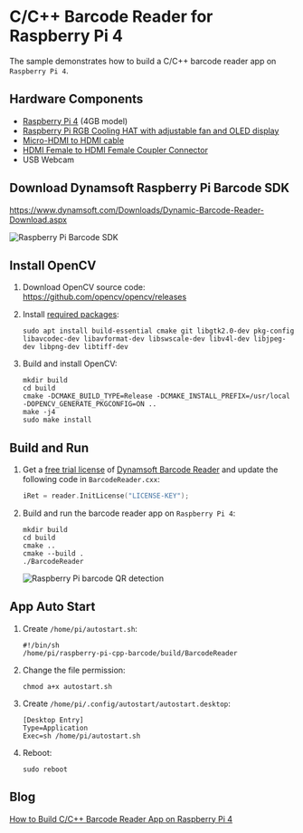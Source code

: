# C/C++ Barcode Reader for Raspberry Pi 4
The sample demonstrates how to build a C/C++ barcode reader app on `Raspberry Pi 4`.

## Hardware Components
- [Raspberry Pi 4](https://category.yahboom.net/products/raspberry-pi-4b) (4GB model)
- [Raspberry Pi RGB Cooling HAT with adjustable fan and OLED display](https://category.yahboom.net/products/rgb-cooling-hat)
- [Micro-HDMI to HDMI cable](https://category.yahboom.net/products/micro-hdmi-to-hdmi-cable)
- [HDMI Female to HDMI Female Coupler Connector](https://www.amazon.com/dp/B06XR9PR5X/ref=vp_d_pb_TIER2_lp_B0789BGXXR_pd?_encoding=UTF8&pd_rd_i=B06XR9PR5X&pd_rd_w=HUIGS&pf_rd_p=b9c8a149-8025-4ee4-a81e-c3b28f174075&pf_rd_r=03c2b5a1-60ef-4151-a487-8da38dcb6eff&pd_rd_r=03c2b5a1-60ef-4151-a487-8da38dcb6eff&pd_rd_wg=Kf0ZM)
- USB Webcam

## Download Dynamsoft Raspberry Pi Barcode SDK
https://www.dynamsoft.com/Downloads/Dynamic-Barcode-Reader-Download.aspx

![Raspberry Pi Barcode SDK](https://www.dynamsoft.com/codepool/wp-content/uploads/2020/06/rpi-barcode-sdk.png)


## Install OpenCV
1. Download OpenCV source code: https://github.com/opencv/opencv/releases
2. Install [required packages](https://docs.opencv.org/master/d7/d9f/tutorial_linux_install.html): 

    ```
    sudo apt install build-essential cmake git libgtk2.0-dev pkg-config libavcodec-dev libavformat-dev libswscale-dev libv4l-dev libjpeg-dev libpng-dev libtiff-dev
    ```
    
3. Build and install OpenCV:
 
    ```
    mkdir build
    cd build
    cmake -DCMAKE_BUILD_TYPE=Release -DCMAKE_INSTALL_PREFIX=/usr/local -DOPENCV_GENERATE_PKGCONFIG=ON ..
    make -j4
    sudo make install
    ```


## Build and Run
1. Get a [free trial license](https://www.dynamsoft.com/CustomerPortal/Portal/Triallicense.aspx) of [Dynamsoft Barcode Reader](https://www.dynamsoft.com/Products/Dynamic-Barcode-Reader.aspx) and update the following code in `BarcodeReader.cxx`:

    ```cpp
    iRet = reader.InitLicense("LICENSE-KEY");
    ```
    
2. Build and run the barcode reader app on `Raspberry Pi 4`:

    ```
    mkdir build
    cd build
    cmake ..
    cmake --build .
    ./BarcodeReader
    ```
     
    ![Raspberry Pi barcode QR detection](https://www.dynamsoft.com/codepool/wp-content/uploads/2020/06/raspberry-pi-barcode-qr.png)
    
## App Auto Start
1. Create `/home/pi/autostart.sh`:
  
      ```
      #!/bin/sh
      /home/pi/raspberry-pi-cpp-barcode/build/BarcodeReader
      ```
      
2. Change the file permission:
  
      ```
      chmod a+x autostart.sh
      ```
    
3. Create `/home/pi/.config/autostart/autostart.desktop`:
  
      ```
      [Desktop Entry]
      Type=Application
      Exec=sh /home/pi/autostart.sh
      ```
 4. Reboot:
 
    ```
    sudo reboot
    ```
  
## Blog
[How to Build C/C++ Barcode Reader App on Raspberry Pi 4](https://www.dynamsoft.com/codepool/raspberry-pi-cpp-barcode-reader.html)
